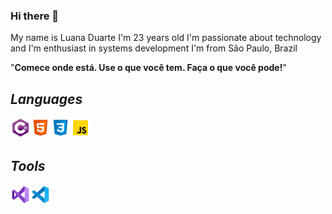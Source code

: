 ### Hi there 👋

   My name is Luana Duarte
I'm 23 years old
   I'm passionate about technology and I'm enthusiast in systems development
I'm from São Paulo, Brazil


"**Comece onde está. Use o que você tem. Faça o que você pode!**"



## *Languages*

![](https://raw.githubusercontent.com/Gabriel-Paulucci/Gabriel-Paulucci/master/images/c-sharp.png)![Html](https://raw.githubusercontent.com/Gabriel-Paulucci/Gabriel-Paulucci/master/images/html-5.png)![Css](https://raw.githubusercontent.com/Gabriel-Paulucci/Gabriel-Paulucci/master/images/css3.png)![JavaScript](https://raw.githubusercontent.com/Gabriel-Paulucci/Gabriel-Paulucci/master/images/javascript.png)



## *Tools*


![Visual Studio](https://raw.githubusercontent.com/Gabriel-Paulucci/Gabriel-Paulucci/master/images/visual-studio-2019.png)![Visual Studio Code](https://raw.githubusercontent.com/Gabriel-Paulucci/Gabriel-Paulucci/master/images/visual-studio-code-2019.png)

